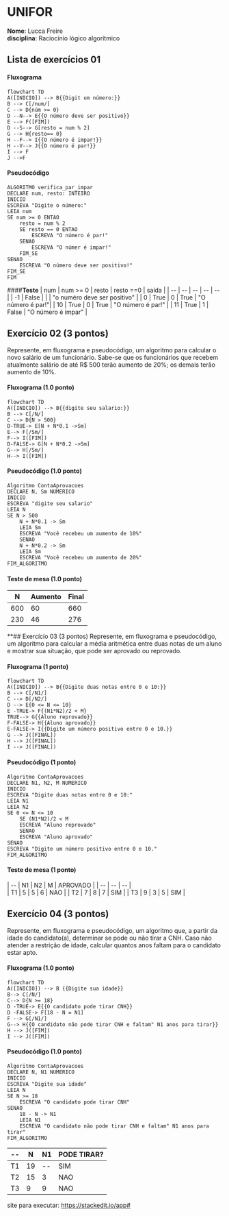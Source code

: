 # UNIFOR
**Nome**: Lucca Freire <br>
**disciplina**: Raciocínio lógico algorítmico

## Lista de exercícios 01

#### Fluxograma


```mermaid
flowchart TD
A([INICIO]) --> B{{Digit um número:}}	
B --> C[/num/]
C --> D{núm >= 0}
D --N--> E{{O número deve ser positivo}}
E --> F([FIM])
D --S--> G[resto = num % 2]
G --> H{resto== 0}
H --F--> I{{O número é impar!}}
H --V--> J{{O número é par!}}
I --> F
J -->F
```
#### **Pseudocódigo**
```
ALGORITMO verifica_par_impar
DECLARE num, resto: INTEIRO
INICIO
ESCREVA "Digite o número:"
LEIA num
SE num >= 0 ENTAO
	resto = num % 2
	SE resto == 0 ENTAO
		ESCREVA "O número é par!"
	SENAO 
		ESCREVA "O númer é impar!"
	FIM_SE
SENAO
	ESCREVA "O número deve ser positivo!"
FIM_SE
FIM
```

####**Teste**
| num | num  >= 0 | resto | resto ==0 | saída |
| -- | -- | -- | -- | -- |
| -1 | False | | | "o numéro deve ser positivo" |
| 0 | True | 0 | True | "O número é par!"|
| 10 | True | 0 | True | "O número é  par!" |
| 11 | True | 1 | False | "O número é impar" |

## Exercício 02 (3 pontos)
Represente, em fluxograma e pseudocódigo, um algoritmo para calcular o novo salário de um funcionário. 
Sabe-se que os funcionários que recebem atualmente salário de até R$ 500 terão aumento de 20%; os demais terão aumento de 10%.

#### Fluxograma (1.0 ponto)

```mermaid
flowchart TD
A([INICIO]) --> B{{digite seu salario:}}
B --> C[/N/]
C --> D{N > 500}
D-TRUE-> E[N + N*0.1 ->Sm]
E--> F[/Sm/]
F--> I([FIM])
D-FALSE-> G[N + N*0.2 ->Sm]
G--> H[/Sm/]
H--> I([FIM])

```

#### Pseudocódigo (1.0 ponto)

```
Algoritmo ContaAprovacoes
DECLARE N, Sm NUMERICO
INICIO
ESCREVA "digite seu salario"
LEIA N
SE N > 500
	N + N*0.1 -> Sm
	LEIA Sm
	ESCREVA "Você recebeu um aumento de 10%"
	SENAO
	N + N*0.2 -> Sm
	LEIA Sm
	ESCREVA	"Você recebeu um aumento de 20%"	
FIM_ALGORITMO
```

#### Teste de mesa (1.0 ponto)

| N | Aumento | Final | 
|      --      |      --      |      --      | 
|  600   | 60   |  660  |
| 230  |  46     | 276       | 

**## Exercício 03 (3 pontos)
Represente, em fluxograma e pseudocódigo, um algoritmo para calcular a média aritmética entre duas notas de um aluno e mostrar sua situação, que pode ser aprovado ou reprovado.

#### Fluxograma (1 ponto)

```mermaid
flowchart TD
A([INICIO]) --> B{{Digite duas notas entre 0 e 10:}}
B --> C[/N1/]
C --> D[/N2/]
D --> E{0 <= N <= 10}
E -TRUE-> F{(N1*N2)/2 < M}
TRUE--> G{{Aluno reprovado}}
F-FALSE-> H{{Aluno aprovado}}
E-FALSE-> I{{Digite um número positivo entre 0 e 10.}}
G --> J([FINAL])
H --> J([FINAL])
I --> J([FINAL])
```

#### Pseudocódigo (1 ponto)

```
Algoritmo ContaAprovacoes
DECLARE N1, N2, M NUMERICO
INICIO
ESCREVA "Digite duas notas entre 0 e 10:"
LEIA N1
LEIA N2
SE 0 <= N <= 10
	SE (N1*N2)/2 < M
	ESCREVA "Aluno reprovado"
	SENAO
	ESCREVA "Aluno aprovado"
SENAO
ESCREVA "Digite um número positivo entre 0 e 10."
FIM_ALGORITMO

```

#### Teste de mesa (1 ponto)

| -- | N1 | N2 | M | APROVADO | 
|      --      |      --      |      --      |   
| T1  | 5      | 5   |  6   | NAO    |
| T2  | 7       | 8   | 7 | SIM |
| T3 | 9        | 3       | 5 | SIM |

## Exercício 04 (3 pontos)
Represente, em fluxograma e pseudocódigo, um algoritmo que, a partir da idade do candidato(a), determinar se pode ou não tirar a CNH. 
Caso não atender a restrição de idade, calcular quantos anos faltam para o candidato estar apto.

#### Fluxograma (1.0 ponto)

```mermaid
flowchart TD
A([INICIO]) --> B {{Digite sua idade}}
B--> C[/N/]
C--> D{N >= 18}
D -TRUE-> E{{O candidato pode tirar CNH}}
D -FALSE-> F[18 - N = N1]
F --> G[/N1/]
G--> H{{O candidato não pode tirar CNH e faltam" N1 anos para tirar}}
H --> J([FIM])
I --> J([FIM])
```

#### Pseudocódigo (1.0 ponto)

```
Algoritmo ContaAprovacoes
DECLARE N, N1 NUMERICO
INICIO
ESCREVA "Digite sua idade"
LEIA N
SE N >= 18
	ESCREVA "O candidato pode tirar CNH"
SENAO
	18 - N -> N1
	LEIA N1
	ESCREVA "O candidato não pode tirar CNH e faltam" N1 anos para tirar"
FIM_ALGORITMO
```

| -- | N | N1 | PODE TIRAR? |
|      --      |      --      |      --      |        --      |     
| T1  | 19      | --  |  SIM   |  
| T2  | 15       | 3  | NAO | 
| T3 | 9        | 9    | NAO |




site para executar: https://stackedit.io/app#
